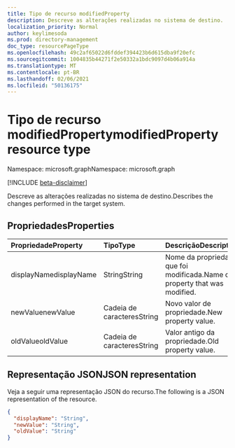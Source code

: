 ```yaml
---
title: Tipo de recurso modifiedProperty
description: Descreve as alterações realizadas no sistema de destino.
localization_priority: Normal
author: keylimesoda
ms.prod: directory-management
doc_type: resourcePageType
ms.openlocfilehash: 49c2af65022d6fddef394423b6d615dba9f20efc
ms.sourcegitcommit: 1004835b44271f2e50332a1bdc9097d4b06a914a
ms.translationtype: MT
ms.contentlocale: pt-BR
ms.lasthandoff: 02/06/2021
ms.locfileid: "50136175"
---
```

# <a name="modifiedproperty-resource-type"></a><span data-ttu-id="86168-103">Tipo de recurso modifiedProperty</span><span class="sxs-lookup"><span data-stu-id="86168-103">modifiedProperty resource type</span></span>

<span data-ttu-id="86168-104">Namespace: microsoft.graph</span><span class="sxs-lookup"><span data-stu-id="86168-104">Namespace: microsoft.graph</span></span>

[!INCLUDE [beta-disclaimer](../../includes/beta-disclaimer.md)]

<span data-ttu-id="86168-105">Descreve as alterações realizadas no sistema de destino.</span><span class="sxs-lookup"><span data-stu-id="86168-105">Describes the changes performed in the target system.</span></span> 

## <a name="properties"></a><span data-ttu-id="86168-106">Propriedades</span><span class="sxs-lookup"><span data-stu-id="86168-106">Properties</span></span>

| <span data-ttu-id="86168-107">Propriedade</span><span class="sxs-lookup"><span data-stu-id="86168-107">Property</span></span>     | <span data-ttu-id="86168-108">Tipo</span><span class="sxs-lookup"><span data-stu-id="86168-108">Type</span></span>        | <span data-ttu-id="86168-109">Descrição</span><span class="sxs-lookup"><span data-stu-id="86168-109">Description</span></span> |
|:-------------|:------------|:------------|
|<span data-ttu-id="86168-110">displayName</span><span class="sxs-lookup"><span data-stu-id="86168-110">displayName</span></span>|<span data-ttu-id="86168-111">String</span><span class="sxs-lookup"><span data-stu-id="86168-111">String</span></span>|<span data-ttu-id="86168-112">Nome da propriedade que foi modificada.</span><span class="sxs-lookup"><span data-stu-id="86168-112">Name of property that was modified.</span></span>|
|<span data-ttu-id="86168-113">newValue</span><span class="sxs-lookup"><span data-stu-id="86168-113">newValue</span></span>|<span data-ttu-id="86168-114">Cadeia de caracteres</span><span class="sxs-lookup"><span data-stu-id="86168-114">String</span></span>|<span data-ttu-id="86168-115">Novo valor de propriedade.</span><span class="sxs-lookup"><span data-stu-id="86168-115">New property value.</span></span>|
|<span data-ttu-id="86168-116">oldValue</span><span class="sxs-lookup"><span data-stu-id="86168-116">oldValue</span></span>|<span data-ttu-id="86168-117">Cadeia de caracteres</span><span class="sxs-lookup"><span data-stu-id="86168-117">String</span></span>|<span data-ttu-id="86168-118">Valor antigo da propriedade.</span><span class="sxs-lookup"><span data-stu-id="86168-118">Old property value.</span></span>|

## <a name="json-representation"></a><span data-ttu-id="86168-119">Representação JSON</span><span class="sxs-lookup"><span data-stu-id="86168-119">JSON representation</span></span>

<span data-ttu-id="86168-120">Veja a seguir uma representação JSON do recurso.</span><span class="sxs-lookup"><span data-stu-id="86168-120">The following is a JSON representation of the resource.</span></span>

<!-- {
  "blockType": "resource",
  "optionalProperties": [

  ],
  "@odata.type": "microsoft.graph.modifiedProperty",
  "baseType": null
}-->

```json
{
  "displayName": "String",
  "newValue": "String",
  "oldValue": "String"
}
```

<!-- uuid: 16cd6b66-4b1a-43a1-adaf-3a886856ed98
2019-02-04 14:57:30 UTC -->
<!-- {
  "type": "#page.annotation",
  "description": "modifiedProperty resource",
  "keywords": "",
  "section": "documentation",
  "tocPath": ""
}-->


